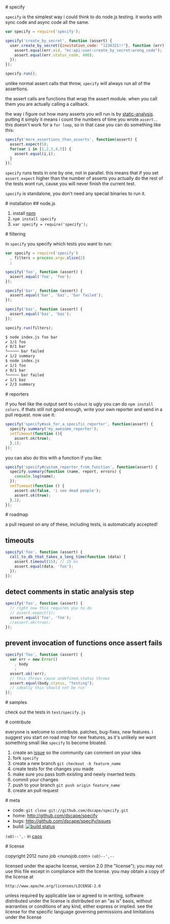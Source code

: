 <a name="specify"/>
# specify

`specify` is the simplest way i could think to do node.js testing. it works with sync code and async code all the same.

``` js
var specify = require('specify');

specify('create_by_secret', function (assert) {
  user.create_by_secret({invitation_code: "1234321!!"}, function (err) {
    assert.equal(err.eid, "ec:api:user:create_by_secret:wrong_code");
    assert.equal(err.status_code, 400);
  });
});

specify.run();
```

unlike normal assert calls that throw, `specify` will always run all of the assertions.

the assert calls are functions that wrap the assert module. when you call them you are actually calling a callback.

the way i figure out how many asserts you will run is by [static-analysis]. putting it simply it means i count the numbers of time you wrote `assert.`. this doesn't work for a `for loop`, so in that case you can do something like this:

``` js
specify('more_assertions_than_asserts', function(assert) {
  assert.expect(5);
  for(var i in [1,2,3,4,5]) {
    assert.equal(i,i);
  }
});
```

`specify` runs tests in one by one, not in parallel. this means that if you set `assert.expect` higher than the number of asserts you actually do the rest of the tests wont run, cause you will never finish the current test.

`specify` is standalone, you don't need any special binaries to run it.

<a name="installation"/>
# installation

<a name="node"/>
## node.js

1. install [npm]
2. `npm install specify`
3. `var specify = require('specify');`

<a name="filtering"/>
# filtering

in `specify` you specify which tests you want to run:

``` js
var specify = require('specify')
  , filters = process.argv.slice(2)
  ;

specify('foo', function (assert) {
  assert.equal('foo', 'foo');
});

specify('bar', function (assert) {
  assert.equal('bar', 'baz', 'bar failed');
});

specify('baz', function (assert) {
  assert.equal('baz', 'baz');
});

specify.run(filters);
```

``` sh
$ node index.js foo bar
✔ 1/1 foo 
✗ 0/1 bar 
└───── bar failed
✗ 1/2 summary
$ node index.js 
✔ 1/1 foo 
✗ 0/1 bar 
└───── bar failed
✔ 1/1 baz 
✗ 2/3 summary
```

<a name="reporters"/>
# reporters

if you feel like the output sent to `stdout` is ugly you can do `npm install colors`. if thats still not good enough, write your own reporter and send in a pull request. now use it:

``` js
specify('specify#ask_for_a_specific_reporter', function(assert) {
  specify.summary('my_awesome_reporter');
  setTimeout(function (){
    assert.ok(true);
  },1);
});
```

you can also do this with a function if you like:

``` js
specify('specify#custom_reporter_from_function', function(assert) {
  specify.summary(function (name, report, errors) {
    console.log(name);
  });
  setTimeout(function () {
    assert.ok(false, 'i see dead people');
    assert.ok(true);
  },1);
});
```

<a name="roadmap"/>
# roadmap

a pull request on any of these, including tests, is automatically accepted!

## timeouts

``` js
specify('foo', function (assert) {
  call_to_db_that_takes_a_long_time(function (data) {
    assert.timeout(15); // 15 ms
    assert.equal(data, 'foo');
  });
});
```

## detect comments in static analysis step

``` js
specify('foo', function (assert) {
  // right now this requires you to do 
  // assert.expect(1);
  assert.equal('foo', 'foo');
  //assert.ok(true);
});
```

## prevent invocation of functions once assert fails

``` js
specify('foo', function (assert) {
  var err = new Error()
    , body
    ;
  assert.ok(!err);
  // this throws cause undefined.status throws
  assert.equal(body.status, "testing");
  // ideally this should not be run
});
```

<a name="samples"/>
# samples

check out the tests in `test/specify.js`

<a name="contribute"/>
# contribute

everyone is welcome to contribute. patches, bug-fixes, new features. i suggest you start on road map for new features, as it's unlikely we want something small like `specify` to become bloated.

1. create an [issue][issues] so the community can comment on your idea
2. fork `specify`
3. create a new branch `git checkout -b feature_name`
4. create tests for the changes you made
5. make sure you pass both existing and newly inserted tests
6. commit your changes
7. push to your branch `git push origin feature_name`
8. create an pull request

<a name="meta"/>
# meta

* code: `git clone git://github.com/dscape/specify.git`
* home: <http://github.com/dscape/specify>
* bugs: <http://github.com/dscape/specify/issues>
* build: [![build status](https://secure.travis-ci.org/dscape/specify.png)](http://travis-ci.org/dscape/specify)

`(oO)--',-` in [caos]

<a name="license"/>
# license

copyright 2012 nuno job <nunojob.com> `(oO)--',--`

licensed under the apache license, version 2.0 (the "license");
you may not use this file except in compliance with the license.
you may obtain a copy of the license at

    http://www.apache.org/licenses/LICENSE-2.0

unless required by applicable law or agreed to in writing, software
distributed under the license is distributed on an "as is" basis,
without warranties or conditions of any kind, either express or implied.
see the license for the specific language governing permissions and
limitations under the license

[npm]: http://npmjs.org
[issues]: http://github.com/dscape/specify/issues
[caos]: http://caos.di.uminho.pt/
[static-analysis]: http://en.wikipedia.org/wiki/Static_program_analysis